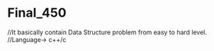 # Final_450


//It basically contain Data Structure problem from easy to hard level.
//Language-> c++/c
